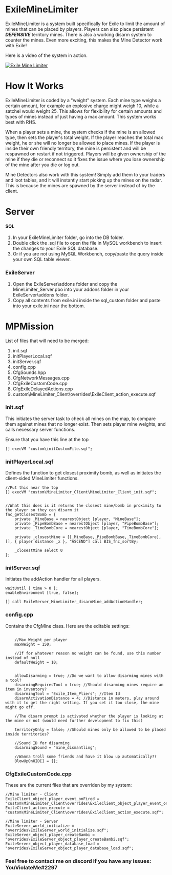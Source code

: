 # ExileMineLimiter
ExileMineLimiter is a system built specifically for Exile to limit the amount of mines that can be placed by players. Players can also place persistent __*DEFENSIVE*__ territory mines. There is also a working disarm system to counter the mines. Even more exciting, this makes the Mine Detector work with Exile!


<p align="left">
Here is a video of the system in action.

[![Exile Mine Limiter](https://img.youtube.com/vi/tdxi-jPnRjI/0.jpg)](https://www.youtube.com/watch?v=tdxi-jPnRjI "ARMA 3 | Sneak Peek - Mine Disarming")
</p>

# How It Works

ExileMineLimiter is coded by a "weight" system. Each mine type weighs a certain amount, for example an explosive charge might weigh 10, while a satchel would weight 25. This
allows for flexibility for certain amounts and types of mines instead of just having a max amount. This system works best with RHS. 

When a player sets a mine, the system checks if the mine is an allowed type, then sets the player's total weight. If the player reaches the total max weight, he or she will no longer
be allowed to place mines. If the player is inside their own friendly territory, the mine is persistent and will be respawned on restart if not triggered. Players will be given
ownership of the mine if they die or reconnect so it fixes the issue where you lose ownership of the mine after you die or log out. 

Mine Detectors also work with this system! Simply add them to your traders and loot tables, and it will instantly start picking up the mines on the radar. This is because the mines are spawned by the server
instead of by the client.


# Server

#### SQL
1. In your ExileMineLimiter folder, go into the DB folder.
2. Double click the .sql file to open the file in MySQL workbench to insert the changes to your Exile SQL database.
3. Or if you are not using MySQL Workbench, copy/paste the query inside your own SQL table viewer.


### ExileServer
1. Open the ExileServer\addons folder and copy the MineLimiter_Server.pbo into your addons folder in your ExileServer\addons folder.
2. Copy all contents from exile.ini inside the sql_custom folder and paste into your exile.ini near the bottom.

# MPMission

List of files that will need to be merged:
1. init.sqf
2. initPlayerLocal.sqf
3. initServer.sqf
4. config.cpp
5. CfgSounds.hpp
6. CfgNetworkMessages.cpp
7. CfgExileCustomCode.cpp
8. CfgExileDelayedActions.cpp
9. custom\MineLimiter_Client\overrides\ExileClient_action_execute.sqf

### init.sqf

This initiates the server task to check all mines on the map, to compare them against mines that no longer exist. Then sets player mine weights, and calls necessary server functions.


Ensure that you have this line at the top
````
[] execVM "custom\initCustomFile.sqf";
````

### initPlayerLocal.sqf

Defines the function to get closest proximity bomb, as well as initiates the client-sided MineLimiter functions.

````
//Put this near the top
[] execVM "custom\MineLimiter_Client\MineLimiter_Client_init.sqf";


//What this does is it returns the closest mine/bomb in proximity to the player so they can disarm it
fnc_getClosestBomb = {
    private _MineBase = nearestObject [player, "MineBase"];
    private _PipeBombBase = nearestObject [player, "PipeBombBase"];
    private _TimeBombCore = nearestObject [player, "TimeBombCore"];

    private _closestMine = [[_MineBase,_PipeBombBase,_TimeBombCore], [], { player distance _x }, "ASCEND"] call BIS_fnc_sortBy;

    _closestMine select 0
};
````

### initServer.sqf

Initiates the addAction handler for all players.

````
waitUntil { time > 0 };
enableEnvironment [true, false];

[] call ExileServer_MineLimiter_disarmMine_addActionHandler;
````

### config.cpp

Contains the CfgMine class.
Here are the editable settings:

````

	//Max Weight per player
	maxWeight = 150;
	
	//If for whatever reason no weight can be found, use this number instead of null
	defaultWeight = 10;

	
	allowDisarming = true; //Do we want to allow disarming mines with a tool?
	disarmingRequiresTool = true; //Should disarming mines require an item in inventory?
	disarmingTool = "Exile_Item_Pliers"; //Item Id
	disarmActivationDistance = 4; //Distance in meters, play around with it to get the right setting. If you set it too close, the mine might go off.
	
	//The disarm prompt is activated whether the player is looking at the mine or not (would need further development to fix this)

	territoryOnly = false; //Should mines only be allowed to be placed inside territories?

	//Sound ID for disarming
	disarmingSound = "mine_dismantling";

	//Wanna troll some friends and have it blow up automatically??
	BlowUpOnUID[] = {};
````

### CfgExileCustomCode.cpp

These are the current files that are overriden by my system:

```
//Mine limiter - Client
ExileClient_object_player_event_onFired = "custom\MineLimiter_Client\overrides\ExileClient_object_player_event_onFired.sqf";
ExileClient_action_execute = "custom\MineLimiter_Client\overrides\ExileClient_action_execute.sqf";

//Mine limiter - Server
ExileServer_world_initialize = "overrides\ExileServer_world_initialize.sqf";
ExileServer_object_player_createBambi = "overrides\ExileServer_object_player_createBambi.sqf";
ExileServer_object_player_database_load = "overrides\ExileServer_object_player_database_load.sqf";

```

### Feel free to contact me on discord if you have any issues: YouViolateMe#2297